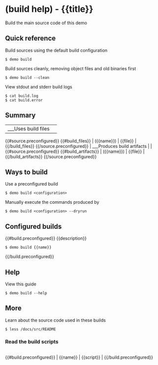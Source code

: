 # (build help) - {{title}}

Build the main source code of this demo

## Quick reference

Build sources using the default build configuration

```
$ demo build
```

Build sources cleanly, removing object files and old binaries first

```
$ demo build --clean
```

View stdout and stderr build logs

```
$ cat build.log
$ cat build.error
```

## Summary

|           |              |
| --------- | ------------ |
| ___Uses build files  |              |
{{#source.preconfigured}}
{{#build_files}}
| ({{name}})  | {{file}}     |
{{/build_files}}
{{/source.preconfigured}}
| ___Produces build artifacts |              |
{{#source.preconfigured}}
{{#build_artifacts}}
| ({{name}})  | {{file}}     |
{{/build_artifacts}}
{{/source.preconfigured}}

## Ways to build

Use a preconfigured build

```
$ demo build <configuration>
```

Manually execute the commands produced by

```
$ demo build <configuration> --dryrun
```

## Configured builds

{{#build.preconfigured}}
{{description}}

```
$ demo build {{name}}
```
{{/build.preconfigured}}

## Help

View this guide

```
$ demo build --help
```

## More

Learn about the source code used in these builds

```
$ less /docs/src/README
```

### Read the build scripts

|           |              |
| --------- | ------------ |
{{#build.preconfigured}}
| {{name}}  | {{script}}   |
{{/build.preconfigured}}
